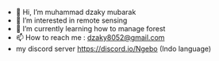 - 👋 Hi, I’m muhammad dzaky mubarak
- 👀 I’m interested in remote sensing
- 🌱 I’m currently learning how to manage forest
- 📫 How to reach me : dzaky8052@gmail.com
- my discord server https://discord.io/Ngebo (Indo language)

<!---
muhammaddzakymubarak/muhammaddzakymubarak is a ✨ special ✨ repository because its `README.md` (this file) appears on your GitHub profile.
You can click the Preview link to take a look at your changes.
--->
